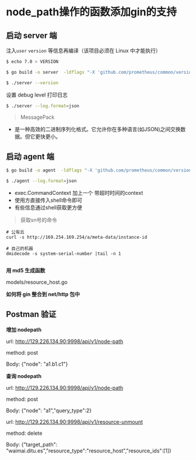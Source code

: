 # node_path操作的函数添加gin的支持

## 启动 server 端

注入`user` `version` 等信息再编译（该项目必须在 Linux 中才能执行）

```sh
$ echo 7.0 > VERSION
```

```sh
$ go build -o server  -ldflags "-X 'github.com/prometheus/common/version.BuildUser=root@n9e'  -X 'github.com/prometheus/common/version.BuildDate=`date`' -X 'github.com/prometheus/common/version.Version=`cat VERSION`'" modules/server/server.go
```

```sh
$ ./server --version
```

设置 debug level 打印日志

```sh
$ ./server --log.format=json
```

> MessagePack

- 是一种高效的二进制序列化格式。它允许你在多种语言(如JSON)之间交换数据。但它更快更小。

## 启动 agent 端

```sh
$ go build -o agent  -ldflags "-X 'github.com/prometheus/common/version.BuildUser=root@n9e'  -X 'github.com/prometheus/common/version.BuildDate=`date`' -X 'github.com/prometheus/common/version.Version=`cat VERSION`'" modules/agent/agent.go
```

```sh
$ ./agent --log.format=json
```



- exec.CommandContext 加上一个 带超时时间的context
- 使用方直接传入shell命令即可
- 有些信息通过shell获取更方便

> 获取sn号的命令

```shell
# 公有云
curl -s http://169.254.169.254/a/meta-data/instance-id

# 自己的机器
dmidecode -s system-serial-number |tail -n 1


```

**用 md5 生成函数**

models/resource_host.go

**如何将 gin 整合到 net/http 包中**

## Postman 验证

**增加 nodepath**

url:  http://129.226.134.90:9998/api/v1/node-path     

method: post

Body: {"node": "a1.b1.c1"}

**查询 nodepath**

url:  http://129.226.134.90:9998/api/v1/node-path     

method: post

Body: {"node": "a1","query_type":2}



url: http://129.226.134.90:9998/api/v1/resource-unmount

method: delete

Body: {"target_path": "waimai.ditu.es","resource_type":"resource_host","resource_ids":[1]}
